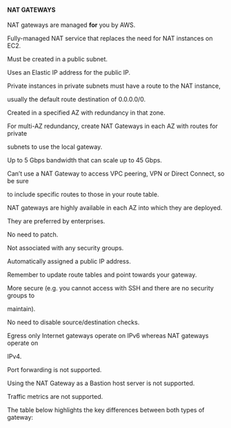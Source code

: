 #### NAT GATEWAYS


NAT gateways are managed **for** you by AWS.


Fully-managed NAT service that replaces the need for NAT instances on EC2.


Must be created in a public subnet.


Uses an Elastic IP address for the public IP.


Private instances in private subnets must have a route to the NAT instance,

usually the default route destination of 0.0.0.0/0.


Created in a specified AZ with redundancy in that zone.


For multi-AZ redundancy, create NAT Gateways in each AZ with routes for private

subnets to use the local gateway.


Up to 5 Gbps bandwidth that can scale up to 45 Gbps.


Can’t use a NAT Gateway to access VPC peering, VPN or Direct Connect, so be sure

to include specific routes to those in your route table.


NAT gateways are highly available in each AZ into which they are deployed.


They are preferred by enterprises.


No need to patch.


Not associated with any security groups.


Automatically assigned a public IP address.


Remember to update route tables and point towards your gateway.


More secure (e.g. you cannot access with SSH and there are no security groups to

maintain).


No need to disable source/destination checks.


Egress only Internet gateways operate on IPv6 whereas NAT gateways operate on

IPv4.


Port forwarding is not supported.


Using the NAT Gateway as a Bastion host server is not supported.


Traffic metrics are not supported.


The table below highlights the key differences between both types of gateway:

